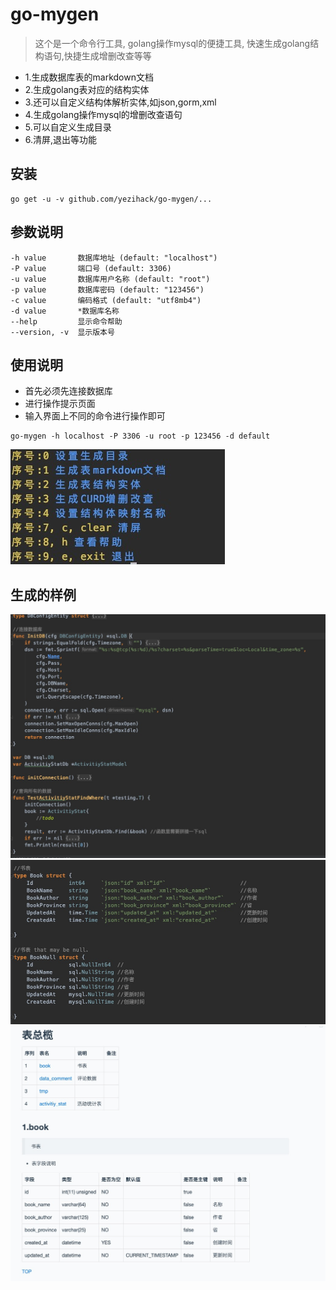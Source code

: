 # go-mygen
> 这个是一个命令行工具,
golang操作mysql的便捷工具, 快速生成golang结构语句,快捷生成增删改查等等


- 1.生成数据库表的markdown文档
- 2.生成golang表对应的结构实体
- 3.还可以自定义结构体解析实体,如json,gorm,xml
- 4.生成golang操作mysql的增删改查语句
- 5.可以自定义生成目录
- 6.清屏,退出等功能


## 安装
```
go get -u -v github.com/yezihack/go-mygen/...
```


## 参数说明
```
-h value       数据库地址 (default: "localhost")
-P value       端口号 (default: 3306)
-u value       数据库用户名称 (default: "root")
-p value       数据库密码 (default: "123456")
-c value       编码格式 (default: "utf8mb4")
-d value       *数据库名称
--help         显示命令帮助
--version, -v  显示版本号
```

## 使用说明
- 首先必须先连接数据库
- 进行操作提示页面
- 输入界面上不同的命令进行操作即可

```
go-mygen -h localhost -P 3306 -u root -p 123456 -d default
```
![](pic/gen.jpg)


## 生成的样例
![](pic/gen2.jpg)
![](pic/gen3.jpg)
![](pic/gen4.jpg)

